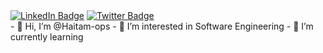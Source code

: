 <div id="header" align="center">
    <img scr="https://media.giphy.com/media/v1.Y2lkPTc5MGI3NjExOXUzcTVlMWI0NGt3Z3M1Yjk2c3pueHVuaGg3bnk4b2UwaGZrdjZ5ZyZlcD12MV9pbnRlcm5hbF9naWZfYnlfaWQmY3Q9cw/M9gbBd9nbDrOTu1Mqx/giphy.gif" width="100"> 
</div>          
<div id="badges">
    <a href="https://www.linkedin.com/in/haitam-ben-lamsaguem-542b72181/"><img src="https://img.shields.io/badge/LinkedIn-blue?style=for-the-badge&logo=linkedin&logoColor=white" alt="LinkedIn Badge"/></a>
    <a href="https://twitter.com/HLamsaguem"><img src="https://img.shields.io/badge/Twitter-blue?style=for-the-badge&logo=twitter&logoColor=white" alt="Twitter Badge"/></a>
    <img src="https://komarev.com/ghpvc/?username=Haitam-ops style=flat-square&color=blue" alt=""/>
</div>
- 👋 Hi, I’m @Haitam-ops
- 👀 I’m interested in Software Engineering
- 🌱 I’m currently learning 

<!---
Haitam-ops/Haitam-ops is a ✨ special ✨ repository because its `README.md` (this file) appears on your GitHub profile.
You can click the Preview link to take a look at your changes.
--->
